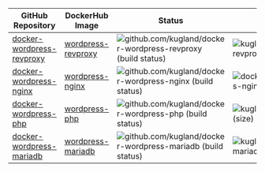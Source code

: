 | GitHub Repository | DockerHub Image | Status | Size | Base Image |
|-------------------|-----------------|--------|------|------------|
| [docker-wordpress-revproxy](https://github.com/kugland/docker-wordpress-revproxy) | [wordpress-revproxy](https://hub.docker.com/r/kugland/) | ![github.com/kugland/docker-wordpress-revproxy (build status)](https://img.shields.io/github/workflow/status/kugland/docker-wordpress-revproxy/build-and-push) | ![kugland/wordpress-revproxy (size)](https://img.shields.io/docker/image-size/kugland/wordpress-revproxy/latest) | `nginx:1.21.6-alpine` |
| [docker-wordpress-nginx](https://github.com/kugland/docker-wordpress-nginx) | [wordpress-nginx](https://hub.docker.com/r/kugland/) | ![github.com/kugland/docker-wordpress-nginx (build status)](https://img.shields.io/github/workflow/status/kugland/docker-wordpress-nginx/build-and-push) | ![docker.io/kugland/wordpress-nginx (size)](https://img.shields.io/docker/image-size/kugland/wordpress-nginx/latest) | `nginx:1.21.6-alpine` |
| [docker-wordpress-php](https://github.com/kugland/docker-wordpress-php) | [wordpress-php](https://hub.docker.com/r/kugland/) | ![github.com/kugland/docker-wordpress-php (build status)](https://img.shields.io/github/workflow/status/kugland/docker-wordpress-php/build-and-push) | ![kugland/wordpress-php (size)](https://img.shields.io/docker/image-size/kugland/wordpress-php/latest) | `php:8.1.5-fpm-alpine` |
| [docker-wordpress-mariadb](https://github.com/kugland/docker-wordpress-mariadb) | [wordpress-mariadb](https://hub.docker.com/r/kugland/) | ![github.com/kugland/docker-wordpress-mariadb (build status)](https://img.shields.io/github/workflow/status/kugland/docker-wordpress-mariadb/build-and-push) | ![kugland/wordpress-mariadb (size)](https://img.shields.io/docker/image-size/kugland/wordpress-mariadb/latest) | `mariadb:10.8.2` |
